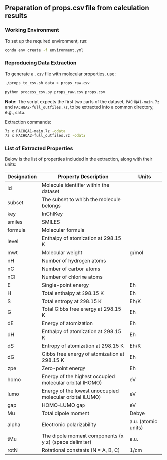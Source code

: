 ## Preparation of props.csv file from calculation results

### Working Environment
To set up the required environment, run:  
```bash
conda env create -f environment.yml
```

### Reproducing Data Extraction
To generate a `.csv` file with molecular properties, use:  
```bash
./props_to_csv.sh data > props_raw.csv
```
```bash
python process_csv.py props_raw.csv props.csv
```

**Note:** The script expects the first two parts of the dataset, `PACHQA1-main.7z` and `PACHQA2-full_outfiles.7z`, to be extracted into a common directory, e.g., `data`.

Extraction commands:
```bash
7z x PACHQA1-main.7z -odata
7z x PACHQA2-full_outfiles.7z -odata
```


### List of Extracted Properties
Below is the list of properties included in the extraction, along with their units:  

| **Designation** | **Property Description**                                    | **Units**            |
|-----------------|-------------------------------------------------------------|----------------------|
|  id             | Molecule identifier within the dataset                      |                      |
|  subset         | The subset to which the molecule belongs                    |                      |
|  key            | InChIKey                                                    |                      |
|  smiles         | SMILES                                                      |                      |
|  formula        | Molecular formula                                           |                      |
|  level          | Enthalpy of atomization at 298.15 K                         |                      |
|  mwt            | Molecular weight                                            | g/mol                |
|  nH             | Number of hydrogen atoms                                    |                      |
|  nC             | Number of carbon atoms                                      |                      |
|  nCl            | Number of chlorine atoms                                    |                      |
|  E              | Single-point energy                                         | Eh                   |
|  H              | Total enthalpy at 298.15 K                                  | Eh                   |
|  S              | Total entropy at 298.15 K                                   | Eh/K                 |
|  G              | Total Gibbs free energy at 298.15 K                         | Eh                   |
|  dE             | Energy of atomization                                       | Eh                   |
|  dH             | Enthalpy of atomization at 298.15 K                         | Eh                   |
|  dS             | Entropy of atomization at 298.15 K                          | Eh/K                 |
|  dG             | Gibbs free energy of atomization at 298.15 K                | Eh                   |
|  zpe            | Zero-point energy                                           | Eh                   |
|  homo           | Energy of the highest occupied molecular orbital (HOMO)     | eV                   |
|  lumo           | Energy of the lowest unoccupied molecular orbital (LUMO)    | eV                   |
|  gap            | HOMO–LUMO gap                                               | eV                   |
|  Mu             | Total dipole moment                                         | Debye                |
|  alpha          | Electronic polarizability                                   | a.u. (atomic units)  |
|  tMu            | The dipole moment components (x y z) (space delimiter)      | a.u.                 |
|  rotN           | Rotational constants (N = A, B, C)                          | 1/cm                 |
